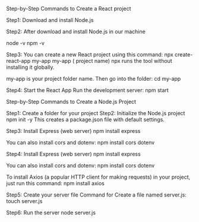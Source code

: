 Step-by-Step Commands to Create a React project

Step1: Download and install Node.js

Step2: After download and install Node.js in our machine

node -v
npm -v

Step3: You can create a new React project using this command:
npx create-react-app my-app
my-app ( project name)
npx runs the tool without installing it globally.

my-app is your project folder name.
Then go into the folder:
cd my-app

Step4: Start the React App
Run the development server:
npm start


Step-by-Step Commands to Create a Node.js Project

Step1: Create a folder for your project
Step2:  Initialize the Node.js project
npm init -y
This creates a package.json file with default settings.

 Step3: Install Express (web server)
npm install express

You can also install cors and dotenv:
npm install cors dotenv

Step4: Install Express (web server)
npm install express

You can also install cors and dotenv:
npm install cors dotenv

To install Axios (a popular HTTP client for making requests) in your project, just run this command:
npm install axios

Step5: Create your server file
Command for Create a file named server.js:
touch server.js

Step6: Run the server
node server.js


